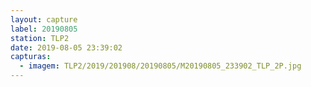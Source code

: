 ```yaml
---
layout: capture
label: 20190805
station: TLP2
date: 2019-08-05 23:39:02
capturas:
  - imagem: TLP2/2019/201908/20190805/M20190805_233902_TLP_2P.jpg
---
```

